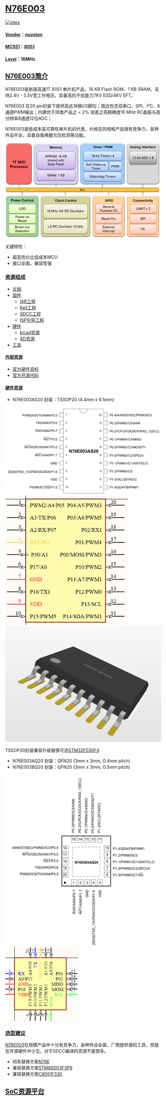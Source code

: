 ﻿# [N76E003](https://github.com/sochub/N76E003)

[![sites](http://182.61.61.133/link/resources/SoC.png)](https://stop.stops.top) 

#### [Vendor](https://github.com/sochub/Vendor)：[nuvoton](https://github.com/sochub/nuvoton)
#### [MCS51](https://github.com/sochub/MCS51)：[8051](https://github.com/sochub/8051)
#### [Level](https://github.com/sochub/Level)：16MHz 

## [N76E003简介](https://github.com/sochub/N76E003/wiki)

N76E003是新唐高速1T 8051 单片机产品，18 KB Flash ROM、1 KB SRAM，支持2.4V - 5.5V宽工作电压，具备高抗干扰能力7KV ESD/4KV EFT。

N76E003 在20 pin封装下提供高达18根I/O脚位；周边包含双串口、SPI、I²C、6通道PWM输出；内建优于同类产品之 < 2% 误差之高精确度16 MHz RC晶振与高分辨率8通道12位ADC；

N76E003是低成本高可靠性单片机的代表，价格在同规格产品很有竞争力，各种外设齐全，具备自我唤醒欠压检测等功能。

[![sites](docs/N76E003.png)](http://www.nuvoton.com.cn/hq/products/microcontrollers/8bit-8051-mcus/low-pin-count-8051-series/n76e003/?__locale=zh)

关键特性：

* 超高性价比低成本MCU
* 接口全面，兼容性强

### [资源组成](https://github.com/sochub/N76E003)

* [文档](docs/)
* [固件](firmware/)
	* [IAR工程](firmware/IAR)
	* [Keil工程](firmware/Keil)
	* [SDCC工程](firmware/SDCC)
	* [ISP引导工程](firmware/ISP)
* [硬件](hardware/)
	* [kicad资源](hardware/kicad/)
	* [AD资源](hardware/AD/)
* [工具](tools)

#### [外部资源](https://github.com/sochub/N76E003)

* [官方硬件资料](http://www.nuvoton.com.cn/hq/support/tool-and-software/development-tool-hardware/development-kit/?__locale=zh)
* [官方开源代码](https://github.com/OpenNuvoton/N76E003-BSP)

#### [硬件资源](https://github.com/sochub/N76E003)

* N76E003AS20 封装：TSSOP20 (4.4mm x 6.5mm)

[![sites](docs/TSSOP20.png)](http://www.qitas.cn)
[![sites](hardware/AD/N76E003-SCH.png)](http://www.qitas.cn)
[![sites](hardware/AD/N76E003-PCB.png)](http://www.qitas.cn)

TSSOP20封装兼容升级替换可选[STM32F030F4](https://github.com/sochub/STM32F030F4)

* N76E003AQ20 封装：QFN20 (3mm x 3mm, O.4mm pitch)
* N76E003BQ20 封装：QFN20 (3mm x 3mm, O.5mm pitch)

[![sites](docs/QFN20.png)](http://www.qitas.cn)
[![sites](hardware/AD/N76E003AQ.png)](http://www.qitas.cn)

### [选型建议](https://github.com/sochub)

[N76E003](https://github.com/sochub/N76E003)在规模产品中十分有竞争力，各种外设全面，厂商提供源码工具，但是在开源硬件中少见，对于SDCC编译的资源不是很多。

* 同系替换方案[N76E](https://www.nuvoton.com/hq/products/microcontrollers/8bit-8051-mcus/low-pin-count-8051-series/?__locale=zh)
* 兼容替换方案[STM8S003F3P6](https://github.com/sochub/STM8S003)
* 兼容替换方案[C8051F330](https://github.com/sochub/C8051F330)

##  [SoC资源平台](http://www.qitas.cn)

